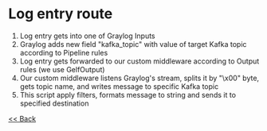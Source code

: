 # Log entry route
1. Log entry gets into one of Graylog Inputs
2. Graylog adds new field "kafka_topic" with value of target Kafka topic according to Pipeline rules
3. Log entry gets forwarded to our custom middleware according to Output rules (we use GelfOutput)
4. Our custom middleware listens Graylog's stream, splits it by "\x00" byte, gets topic name, and writes message to specific Kafka topic
5. This script apply filters, formats message to string and sends it to specified destination

[<< Back](../../README.md)